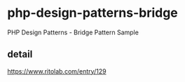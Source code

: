 # php-design-patterns-bridge
PHP Design Patterns - Bridge Pattern Sample

## detail
https://www.ritolab.com/entry/129
